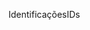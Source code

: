 <span data-ttu-id="0ee39-101">Identificações</span><span class="sxs-lookup"><span data-stu-id="0ee39-101">IDs</span></span>